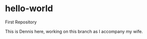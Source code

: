 # hello-world
First Repository
 
 
 This is Dennis here, working on this branch as I accompany my wife. 
